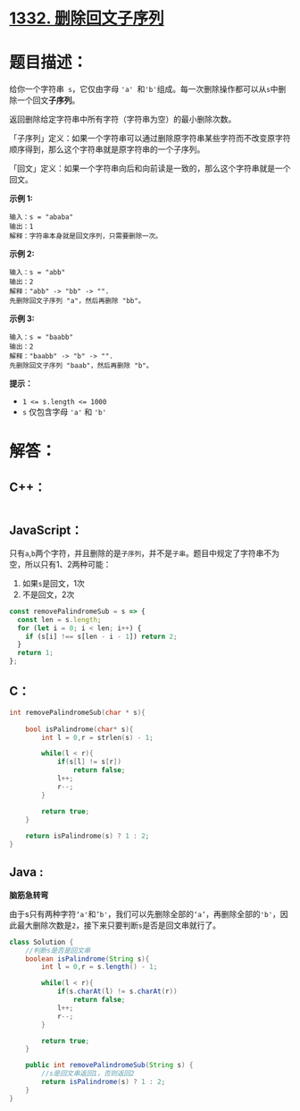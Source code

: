 # [1332. 删除回文子序列](https://leetcode-cn.com/problems/remove-palindromic-subsequences/)

# 题目描述：

给你一个字符串` s`，它仅由字母 `'a' `和` 'b' `组成。每一次删除操作都可以从` s `中删除一个回文**子序列**。

返回删除给定字符串中所有字符（字符串为空）的最小删除次数。

「子序列」定义：如果一个字符串可以通过删除原字符串某些字符而不改变原字符顺序得到，那么这个字符串就是原字符串的一个子序列。

「回文」定义：如果一个字符串向后和向前读是一致的，那么这个字符串就是一个回文。

 

**示例 1:**

```
输入：s = "ababa"
输出：1
解释：字符串本身就是回文序列，只需要删除一次。
```


 **示例 2:**

```
输入：s = "abb"
输出：2
解释："abb" -> "bb" -> "". 
先删除回文子序列 "a"，然后再删除 "bb"。
```


 **示例 3:**

```
输入：s = "baabb"
输出：2
解释："baabb" -> "b" -> "". 
先删除回文子序列 "baab"，然后再删除 "b"。
```


**提示：**

- `1 <= s.length <= 1000`
- `s` 仅包含字母 `'a'` 和 `'b'`


# 解答：

## C++：

```cpp

```

## JavaScript：

只有`a`,`b`两个字符，并且删除的是`子序列`，并不是`子串`。题目中规定了字符串不为空，所以只有1、2两种可能：

1. 如果`s`是回文，1次
2. 不是回文，2次

```javascript
const removePalindromeSub = s => {
  const len = s.length;
  for (let i = 0; i < len; i++) {
    if (s[i] !== s[len - i - 1]) return 2;
  }
  return 1;
};
```

## C：

```c
int removePalindromeSub(char * s){
    
    bool isPalindrome(char* s){
        int l = 0,r = strlen(s) - 1;

        while(l < r){
            if(s[l] != s[r])
                return false;
            l++;
            r--;
        }

        return true;
    }
    
    return isPalindrome(s) ? 1 : 2;
}
```

## Java :

**脑筋急转弯**    

由于s只有两种字符`‘a'`和`’b'`，我们可以先删除全部的`‘a’`，再删除全部的`'b'`，因此最大删除次数是`2`，接下来只要判断`s`是否是回文串就行了。

```java
class Solution {
    //判断s是否是回文串
    boolean isPalindrome(String s){
        int l = 0,r = s.length() - 1;

        while(l < r){
            if(s.charAt(l) != s.charAt(r))
                return false;
            l++;
            r--;
        }

        return true;
    }

    public int removePalindromeSub(String s) {
        //s是回文串返回1，否则返回2
        return isPalindrome(s) ? 1 : 2;
    }
}
```

